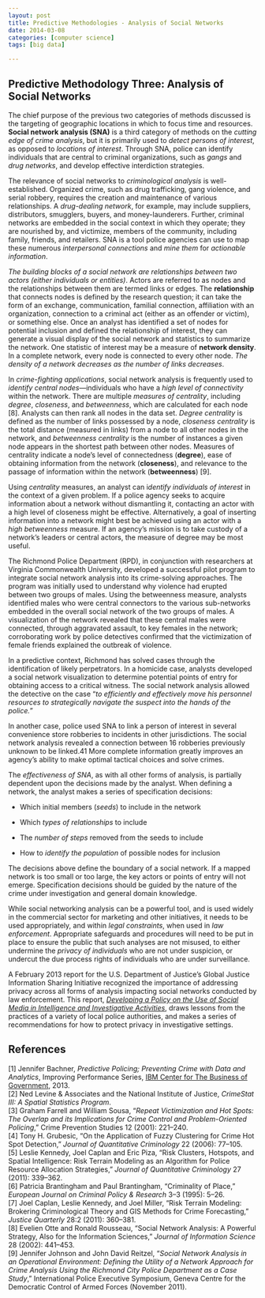 ```yaml
---
layout: post
title: Predictive Methodologies - Analysis of Social Networks
date: 2014-03-08
categories: [computer science]
tags: [big data]

---
```


Predictive Methodology Three: Analysis of Social Networks
---

The chief purpose of the previous two categories of methods discussed is the targeting of geographic locations in which to focus time and resources. **Social network analysis (SNA)** is a third category of methods on the *cutting edge of crime analysis*, but it is primarily used to *detect persons of interest*, as opposed to *locations of interest*. Through SNA, police can identify individuals that are central to criminal organizations, such as *gangs* and *drug networks*, and develop effective interdiction strategies.

The relevance of social networks to *criminological analysis* is well-established. Organized crime, such as drug trafficking, gang violence, and serial robbery, requires the creation and maintenance of various relationships. A *drug-dealing network*, for example, may include suppliers, distributors, smugglers, buyers, and money-launderers. Further, criminal networks are embedded in the social context in which they operate; they are nourished by, and victimize, members of the community, including family, friends, and retailers. SNA is a tool police agencies can use to map these numerous *interpersonal connections* and *mine them* for *actionable information*.


*The building blocks of a social network are relationships between two actors (either individuals or entities)*. Actors are referred to as nodes and the relationships between them are termed links or edges. The **relationship** that connects nodes is defined by the research question; it can take the form of an exchange, communication, familial connection, affiliation with an organization, connection to a criminal act (either as an offender or victim), or something else. Once an analyst has identified a set of nodes for potential inclusion and defined the relationship of interest, they can generate a visual display of the social network and statistics to summarize the network. One statistic of interest may be a measure of **network density**. In a complete network, every node is connected to every other node. *The density of a network decreases as the number of links decreases*.

In *crime-fighting applications*, social network analysis is frequently used to *identify central nodes*—individuals who have a *high level of connectivity* within the network. There are multiple *measures of centrality*, including *degree*, *closeness*, and *betweenness*, which are calculated for each node [8]. Analysts can then rank all nodes in the data set. *Degree centrality* is defined as the number of links possessed by a node, *closeness centrality* is the total distance (measured in links) from a node to all other nodes in the network, and *betweenness centrality* is the number of instances a given node appears in the shortest path between other nodes. Measures of centrality indicate a node’s level of connectedness (**degree**), ease of obtaining information from the network (**closeness**), and relevance to the passage of information within the network (**betweenness**) [9].


Using *centrality* measures, an analyst can i*dentify individuals of interest* in the context of a given problem. If a police agency seeks to acquire information about a network without dismantling it, contacting an actor with a high level of closeness might be effective. Alternatively, a goal of inserting information into a network might best be achieved using an actor with a *high betweenness* measure. If an agency’s mission is to take custody of a network’s leaders or central actors, the measure of degree may be most useful.


The Richmond Police Department (RPD), in conjunction with researchers at Virginia Commonwealth University, developed a successful pilot program to integrate social network analysis into its crime-solving approaches. The program was initially used to understand why violence had erupted between two groups of males. Using the betweenness measure, analysts identified males who were central connectors to the various sub-networks embedded in the overall social network of the two groups of males. A visualization of the network revealed that these central males were connected, through aggravated assault, to key females in the network; corroborating work by police detectives confirmed that the victimization of female friends explained the outbreak of violence.

In a predictive context, Richmond has solved cases through the identification of likely perpetrators. In a homicide case, analysts developed a social network visualization to determine potential points of entry for obtaining access to a critical witness. The social network analysis allowed the detective on the case “*to efficiently and effectively move his personnel resources to strategically navigate the suspect into the hands of the police.*”


In another case, police used SNA to link a person of interest in several convenience store robberies to incidents in other jurisdictions. The social network analysis revealed a connection between 16 robberies previously unknown to be linked.41 More complete information greatly improves an agency’s ability to make optimal tactical choices and solve crimes.


The *effectiveness of SNA*, as with all other forms of analysis, is partially dependent upon the decisions made by the analyst. When defining a network, the analyst makes a series of specification decisions:


* Which initial members (*seeds*) to include in the network

* Which *types of relationships* to include

* The *number of steps* removed from the seeds to include

* How to *identify the population* of possible nodes for inclusion


The decisions above define the boundary of a social network. If a mapped network is too small or too large, the key actors or points of entry will not emerge. Specification decisions should be guided by the nature of the crime under investigation and general domain knowledge.


While social networking analysis can be a powerful tool, and is used widely in the commercial sector for marketing and other initiatives, it needs to be used appropriately, and within *legal constraints*, when used in *law enforcement*. Appropriate safeguards and procedures will need to be put in place to ensure the public that such analyses are not misused, to either undermine the *privacy of individuals* who are not under suspicion, or undercut the due process rights of individuals who are under surveillance.


A February 2013 report for the U.S. Department of Justice’s Global Justice Information Sharing Initiative recognized the importance of addressing privacy across all forms of analysis impacting social networks conducted by law enforcement. This report, [*Developing a Policy on the Use of Social Media in Intelligence and Investigative Activities*](http://it.ojp.gov/docdownloader.aspx%3Fddid=1826), draws lessons from the practices of a variety of local police authorities, and makes a series of recommendations for how to protect privacy in investigative settings.

References
---
[1] Jennifer Bachner, *Predictive Policing; Preventing Crime with Data and Analytics*, Improving Performance Series, [IBM Center for The Business of Government](http://www.businessofgovernment.org), 2013.  
[2] Ned Levine & Associates and the National Institute of Justice, *CrimeStat III: A Spatial Statistics Program*.  
[3] Graham Farrell and William Sousa, “*Repeat Victimization and Hot Spots: The Overlap and its Implications for Crime Control and
Problem-Oriented Policing*,” Crime Prevention Studies 12 (2001): 221–240.  
[4] Tony H. Grubesic, “On the Application of Fuzzy Clustering for Crime Hot Spot Detection,” *Journal of Quantitative Criminology* 22 (2006): 77–105.  
[5] Leslie Kennedy, Joel Caplan and Eric Piza, “Risk Clusters, Hotspots, and Spatial Intelligence: Risk Terrain Modeling as an Algorithm for Police Resource Allocation Strategies,” *Journal of Quantitative Criminology* 27 (2011): 339–362.  
[6] Patricia Brantingham and Paul Brantingham, “Criminality of Place,” *European Journal on Criminal Policy & Research* 3–3 (1995): 5–26.  
[7] Joel Caplan, Leslie Kennedy, and Joel Miller, “Risk Terrain Modeling: Brokering Criminological Theory and GIS Methods for Crime Forecasting,” *Justice Quarterly* 28:2 (2011): 360–381.  
[8] Evelien Otte and Ronald Rousseau, “Social Network Analysis: A Powerful Strategy, Also for the Information Sciences,” *Journal of Information Science* 28 (2002): 441–453.  
[9] Jennifer Johnson and John David Reitzel, “*Social Network Analysis in an Operational Environment: Defining the Utility of a Network Approach for Crime Analysis Using the Richmond City Police Department as a Case Study*,” International Police Executive Symposium, Geneva Centre for the Democratic Control of Armed Forces (November 2011).